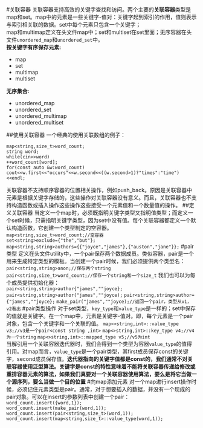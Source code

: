 #关联容器
关联容器支持高效的关键字查找和访问。两个主要的**关联容器**类型是map和set。map中的元素是一些关键字-值对：关键字起到索引的作用，值则表示与索引相关联的数据。set中每个元素只包含一个关键字；     
map和multimap定义在头文件map中；set和multiset在set里面；无序容器在头文件`unordered_map`和`unordered_set`中。     
**按关键字有序保存元素:**      

* map
* set
* multimap
* multiset

**无序集合:** 

* unordered_map
* unordered_set
* unordered_multimap
* unordered_multiset  

##使用关联容器
一个经典的使用关联数组的例子：

`map<string,size_t>word_count;`        
`string word;`     
`while(cin>>word)`    
`++word_count[word];`    
`for(const auto &w:word_count)`      
`cout<<w.first<<"occurs"<<w.second<<((w.second>1)?"times":"time")<<endl;`

关联容器不支持顺序容器的位置相关操作，例如push_back。原因是关联容器中元素是根据关键字存储的，这些操作对关联容器没有意义。而且，关联容器也不支持构造函数或插入操作这些操作这些接受一个元素值和一个数量值的操作。
##定义关联容器
当定义一个map时，必须既指明关键字类型又指明值类型；而定义一个set时候，只需指明关键字类型，因为set中没有值。每个关联容器都定义一个默认构造函数，它创建一个类型制定的空容器。    
`map<string,size_t>word_count;//空容器`   
`set<string>exclude={"the","but"};`   
`map<string,string>authors={{"joyce","james"},{"auston","jane"}};`
#pair类型
定义在头文件utility中，一个pair保存两个数据成员。类似容器，pair是一个用来生成特定类型的模板。当创建一个pair时候，我们必须提供两个类型名：
`pair<string,string>anon;//保存两个string`
`pair<string,size_t>word_count;//保存一个string和一个size_t`
我们也可以为每个成员提供初始化器：    
`pair<string,string>author{"james",""joyce};`
`pair<string,string>author("james",""joyce);`
`pair<string,string>author={"james",""joyce};`
`make_pair("james",""joyce);//返回一个pair，类型从v1，v2看出`
#pair类型操作
对于set类型，`key_type`和`value_type`是一样的；set中保存的值就是关键字。在一个map中，元素是关键字-值对。即，每个元素是一个pair对象，包含一个关键字和一个关联的值。
`map<>string,int>::value_type v3;//v3是一个pair<const string ,int>`
`map<>string,int>::key_type v4;//v4为一个string`
`map<>string,int>::mapped_type v5;//v5为int`    
当解引用一个关联容器迭代器时，我们会得到一个类型为容器`value_type`的值得引用。对map而言，`value_type`是一个pair类型，其first成员保存const的关键字，second成员保存值。**迭代器指向的关键字值都是const的，我们通常不对关联容器使用泛型算法。关键字是const的特性意味着不能将关联容器传递给修改或重排容器元素的算法，如果我们真要对一个关联容器使用算法，要么是将它当做一个源序列，要么当做一个目的位置**
#向map添加元素
对一个map进行insert操作时候，必须记住元素类型是pair。通常，对于想要插入的数据，并没有一个现成的pair对象。可以在insert的参数列表中创建一个pair：
`word_count.insert({word,1});`   
`word_count.insert(make_pair(word,1));`
`word_count.insert(pair<string,size_t>(word,1));`
`word_count.insert(map<string,size_t>::value_type(word,1));`